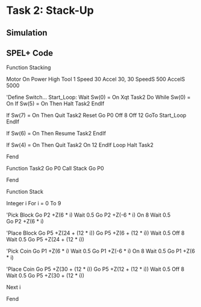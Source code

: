 # Task 2: Stack-Up
## Simulation

## SPEL+ Code

Function Stacking

Motor On
Power High
Tool 1
Speed 30
Accel 30, 30
SpeedS 500
AccelS 5000

'Define Switch...
Start_Loop:
Wait Sw(0) = On
Xqt Task2
Do While Sw(0) = On
  If Sw(5) = On Then
    Halt Task2
  EndIf
  
  If Sw(7) = On Then
    Quit Task2
    Reset
    Go P0
    Off 8
    Off 12
    GoTo Start_Loop
  EndIf
  
  If Sw(6) = On Then
    Resume Task2
  EndIf
  
  If Sw(4) = On Then
    Quit Task2
    On 12
  EndIf
  Loop
Halt Task2

Fend

Function Task2
Go P0
Call Stack
Go P0

Fend

Function Stack

Integer i
For i = 0 To 9

'Pick Block
Go P2 +Z(6 * i)
Wait 0.5
Go P2 +Z(-6 * i)
On 8
Wait 0.5                               
Go P2 +Z(6 * i)

'Place Block
Go P5 +Z(24 + (12 * i))
Go P5 +Z(6 + (12 * i))
Wait 0.5
Off 8
Wait 0.5
Go P5 +Z(24 + (12 * i))

'Pick Coin
Go P1 +Z(6 * i)
Wait 0.5
Go P1 +Z(-6 * i)
On 8
Wait 0.5
Go P1 +Z(6 * i)

'Place Coin
Go P5 +Z(30 + (12 * i))
Go P5 +Z(12 + (12 * i))
Wait 0.5
Off 8
Wait 0.5
Go P5 +Z(30 + (12 * i))

Next i
 
Fend
